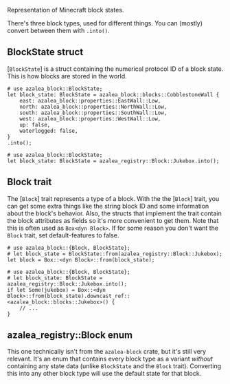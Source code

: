 Representation of Minecraft block states.

There's three block types, used for different things. You can (mostly) convert between them with `.into()`.

## BlockState struct

[`BlockState`] is a struct containing the numerical protocol ID of a block state. This is how blocks are stored in the world.

```
# use azalea_block::BlockState;
let block_state: BlockState = azalea_block::blocks::CobblestoneWall {
    east: azalea_block::properties::EastWall::Low,
    north: azalea_block::properties::NorthWall::Low,
    south: azalea_block::properties::SouthWall::Low,
    west: azalea_block::properties::WestWall::Low,
    up: false,
    waterlogged: false,
}
.into();
```
```
# use azalea_block::BlockState;
let block_state: BlockState = azalea_registry::Block::Jukebox.into();
```

## Block trait

The [`Block`] trait represents a type of a block. With the the [`Block`] trait, you can get some extra things like the string block ID and some information about the block's behavior. Also, the structs that implement the trait contain the block attributes as fields so it's more convenient to get them. Note that this is often used as `Box<dyn Block>`.
If for some reason you don't want the `Block` trait, set default-features to false.

```
# use azalea_block::{Block, BlockState};
# let block_state = BlockState::from(azalea_registry::Block::Jukebox);
let block = Box::<dyn Block>::from(block_state);
```
```
# use azalea_block::{Block, BlockState};
# let block_state: BlockState = azalea_registry::Block::Jukebox.into();
if let Some(jukebox) = Box::<dyn Block>::from(block_state).downcast_ref::<azalea_block::blocks::Jukebox>() {
    // ...
}
```


## azalea_registry::Block enum

This one technically isn't from the `azalea-block` crate, but it's still very relevant. It's an enum that contains every block type as a variant *without* containing any state data (unlike `BlockState` and the `Block` trait). Converting this into any other block type will use the default state for that block.

